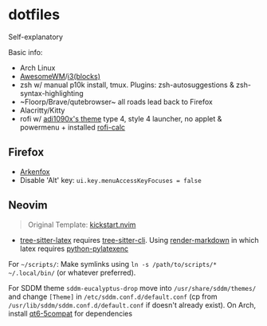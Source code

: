 # dotfiles
Self-explanatory

Basic info:
- Arch Linux
- [AwesomeWM](https://github.com/deficient/deficient)/[i3(blocks)](https://github.com/a-schaefers/i3-wm-gruvbox-theme)
- zsh w/ manual p10k install, tmux. Plugins: zsh-autosuggestions & zsh-syntax-highlighting
- ~Floorp/Brave/qutebrowser~ all roads lead back to Firefox
- Alacritty/Kitty
- rofi w/ [adi1090x's theme](https://github.com/adi1090x/rofi) type 4, style 4 launcher, no applet & powermenu + installed [rofi-calc](https://github.com/svenstaro/rofi-calc)

## Firefox
- [Arkenfox](https://github.com/arkenfox/user.js)
- Disable 'Alt' key: `ui.key.menuAccessKeyFocuses = false`

## Neovim
> Original Template: [kickstart.nvim](https://github.com/nvim-lua/kickstart.nvim)

- [tree-sitter-latex](https://github.com/latex-lsp/tree-sitter-latex) requires [tree-sitter-cli](https://archlinux.org/packages/extra/x86_64/tree-sitter-cli/). Using [render-markdown](https://github.com/MeanderingProgrammer/render-markdown.nvim) in which latex requires [python-pylatexenc](https://archlinux.org/packages/extra/any/python-pylatexenc/)

For `~/scripts/`: Make symlinks using `ln -s /path/to/scripts/* ~/.local/bin/` (or whatever preferred).

For SDDM theme `sddm-eucalyptus-drop` move into `/usr/share/sddm/themes/` and change `[Theme]` in `/etc/sddm.conf.d/default.conf` (cp from `/usr/lib/sddm/sddm.conf.d/default.conf` if doesn't already exist). On Arch, install [qt6-5compat](https://archlinux.org/packages/extra/x86_64/qt6-5compat/) for dependencies
